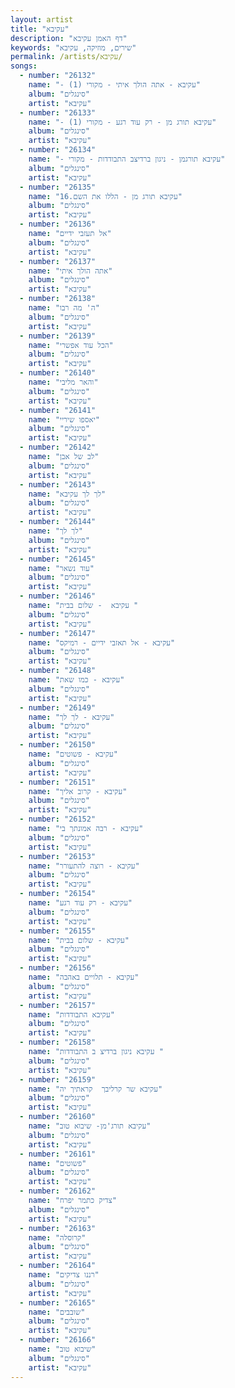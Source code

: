 ```yaml
---
layout: artist
title: "עקיבא"
description: "דף האמן עקיבא"
keywords: "שירים, מוזיקה, עקיבא"
permalink: /artists/עקיבא/
songs:
  - number: "26132"
    name: "- עקיבא - אתה הולך איתי - מקורי (1)"
    album: "סינגלים"
    artist: "עקיבא"
  - number: "26133"
    name: "- עקיבא תורג מן - רק עוד רגע - מקורי (1)"
    album: "סינגלים"
    artist: "עקיבא"
  - number: "26134"
    name: "- עקיבא תורגמן - ניגון ברדיצב התבודדות - מקורי"
    album: "סינגלים"
    artist: "עקיבא"
  - number: "26135"
    name: "16.עקיבא תורג מן - הללו את השם"
    album: "סינגלים"
    artist: "עקיבא"
  - number: "26136"
    name: "אל תעזבי ידיים"
    album: "סינגלים"
    artist: "עקיבא"
  - number: "26137"
    name: "אתה הולך איתי"
    album: "סינגלים"
    artist: "עקיבא"
  - number: "26138"
    name: "ה' מה רבו"
    album: "סינגלים"
    artist: "עקיבא"
  - number: "26139"
    name: "הכל עוד אפשרי"
    album: "סינגלים"
    artist: "עקיבא"
  - number: "26140"
    name: "והאר מליבי"
    album: "סינגלים"
    artist: "עקיבא"
  - number: "26141"
    name: "יאספו שיריי"
    album: "סינגלים"
    artist: "עקיבא"
  - number: "26142"
    name: "לב של אבן"
    album: "סינגלים"
    artist: "עקיבא"
  - number: "26143"
    name: "לך לך עקיבא"
    album: "סינגלים"
    artist: "עקיבא"
  - number: "26144"
    name: "לך לך"
    album: "סינגלים"
    artist: "עקיבא"
  - number: "26145"
    name: "עוד נשאר"
    album: "סינגלים"
    artist: "עקיבא"
  - number: "26146"
    name: "עקיבא  - שלום בבית "
    album: "סינגלים"
    artist: "עקיבא"
  - number: "26147"
    name: "עקיבא - אל תאזבי ידיים - רמיקס"
    album: "סינגלים"
    artist: "עקיבא"
  - number: "26148"
    name: "עקיבא - כמו שאת"
    album: "סינגלים"
    artist: "עקיבא"
  - number: "26149"
    name: "עקיבא - לך לך"
    album: "סינגלים"
    artist: "עקיבא"
  - number: "26150"
    name: "עקיבא - פשוטים"
    album: "סינגלים"
    artist: "עקיבא"
  - number: "26151"
    name: "עקיבא - קרוב אליך"
    album: "סינגלים"
    artist: "עקיבא"
  - number: "26152"
    name: "עקיבא - רבה אמונתך בי"
    album: "סינגלים"
    artist: "עקיבא"
  - number: "26153"
    name: "עקיבא - רוצה להתעורר"
    album: "סינגלים"
    artist: "עקיבא"
  - number: "26154"
    name: "עקיבא - רק עוד רגע"
    album: "סינגלים"
    artist: "עקיבא"
  - number: "26155"
    name: "עקיבא - שלום בבית"
    album: "סינגלים"
    artist: "עקיבא"
  - number: "26156"
    name: "עקיבא - תלויים באהבה"
    album: "סינגלים"
    artist: "עקיבא"
  - number: "26157"
    name: "עקיבא התבודדות"
    album: "סינגלים"
    artist: "עקיבא"
  - number: "26158"
    name: "עקיבא ניגון ברדיצ ב התבודדות "
    album: "סינגלים"
    artist: "עקיבא"
  - number: "26159"
    name: "עקיבא שר קרליבך  קראתיך יה"
    album: "סינגלים"
    artist: "עקיבא"
  - number: "26160"
    name: "עקיבא תורג'מן- שיבוא טוב"
    album: "סינגלים"
    artist: "עקיבא"
  - number: "26161"
    name: "פשוטים"
    album: "סינגלים"
    artist: "עקיבא"
  - number: "26162"
    name: "צדיק כתמר יפרח"
    album: "סינגלים"
    artist: "עקיבא"
  - number: "26163"
    name: "קרוסלה"
    album: "סינגלים"
    artist: "עקיבא"
  - number: "26164"
    name: "רננו צדיקים"
    album: "סינגלים"
    artist: "עקיבא"
  - number: "26165"
    name: "שובבים"
    album: "סינגלים"
    artist: "עקיבא"
  - number: "26166"
    name: "שיבוא טוב"
    album: "סינגלים"
    artist: "עקיבא"
---
```

